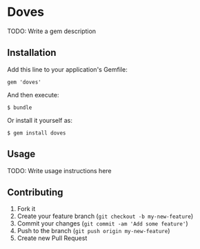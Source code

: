 # Doves

TODO: Write a gem description

## Installation

Add this line to your application's Gemfile:

    gem 'doves'

And then execute:

    $ bundle

Or install it yourself as:

    $ gem install doves

## Usage

TODO: Write usage instructions here

## Contributing

1. Fork it
2. Create your feature branch (`git checkout -b my-new-feature`)
3. Commit your changes (`git commit -am 'Add some feature'`)
4. Push to the branch (`git push origin my-new-feature`)
5. Create new Pull Request
